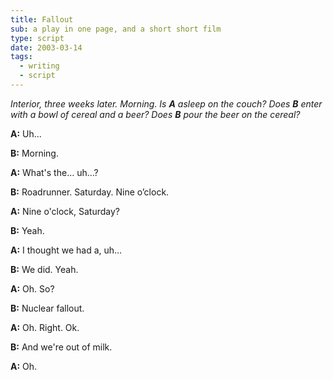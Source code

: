 ```yaml
---
title: Fallout
sub: a play in one page, and a short short film
type: script
date: 2003-03-14
tags:
  - writing
  - script
---
```


*Interior, three weeks later. Morning.
Is **A** asleep on the couch?
Does **B** enter with a bowl of cereal and a beer?
Does **B** pour the beer on the cereal?*

**A:**
Uh...

**B:**
Morning.

**A:**
What's the… uh…?

**B:**
Roadrunner. Saturday. Nine o’clock.

**A:**
Nine o'clock, Saturday?

**B:**
Yeah.

**A:**
I thought we had a, uh...

**B:**
We did. Yeah.

**A:**
Oh. So?

**B:**
Nuclear fallout.

**A:**
Oh. Right. Ok.

**B:**
And we're out of milk.

**A:**
Oh.
